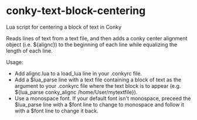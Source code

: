 # conky-text-block-centering
Lua script for centering a block of text in Conky

Reads lines of text from a text file, and then adds a conky center
alignment object (i.e. ${alignc}) to the beginning of each line
while equalizing the length of each line.

Usage:
- Add alignc.lua to a load_lua line in your .conkyrc file.
- Add a $lua_parse line with a text file containing a block of
  text as the argument to your .conkyrc file where the text block
  is to appear (e.g. ${lua_parse conky_alignc /home/User/mytextfile}).
- Use a monospace font. If your default font isn't monospace,
  preceed the $lua_parse line with a $font line to change to
  monospace and follow it with a $font line to change it back.
